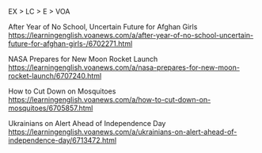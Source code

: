 EX > LC > E > VOA

After Year of No School, Uncertain Future for Afghan Girls https://learningenglish.voanews.com/a/after-year-of-no-school-uncertain-future-for-afghan-girls-/6702271.html 

NASA Prepares for New Moon Rocket Launch https://learningenglish.voanews.com/a/nasa-prepares-for-new-moon-rocket-launch/6707240.html

How to Cut Down on Mosquitoes https://learningenglish.voanews.com/a/how-to-cut-down-on-mosquitoes/6705857.html

Ukrainians on Alert Ahead of Independence Day https://learningenglish.voanews.com/a/ukrainians-on-alert-ahead-of-independence-day/6713472.html

